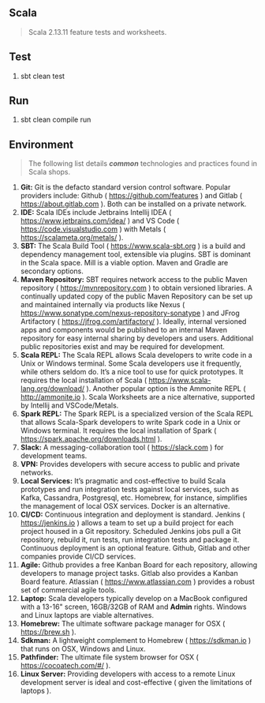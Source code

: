 Scala
-----
>Scala 2.13.11 feature tests and worksheets.

Test
----
1. sbt clean test

Run
---
1. sbt clean compile run

Environment
-----------
>The following list details ***common*** technologies and practices found in Scala shops.

1. **Git:** Git is the defacto standard version control software. Popular providers include: Github ( https://github.com/features ) and Gitlab ( https://about.gitlab.com ). Both can be installed on a private network.
2. **IDE:** Scala IDEs include Jetbrains Intellij IDEA ( https://www.jetbrains.com/idea/ ) and VS Code ( https://code.visualstudio.com ) with Metals ( https://scalameta.org/metals/ ).
3. **SBT:** The Scala Build Tool ( https://www.scala-sbt.org ) is a build and dependency management tool, extensible via plugins. SBT is dominant in the Scala space. Mill is a viable option. Maven and Gradle are secondary options.
4. **Maven Repository:** SBT requires network access to the public Maven repository ( https://mvnrepository.com ) to obtain versioned libraries. A continually updated copy of the public Maven Repository can be set up and maintained internally via products like Nexus ( https://www.sonatype.com/nexus-repository-sonatype ) and JFrog Artifactory ( https://jfrog.com/artifactory/ ). Ideally, internal versioned apps and components would be published to an internal Maven repository for easy internal sharing by developers and users. Additional public repositories exist and may be required for development.
5. **Scala REPL:** The Scala REPL allows Scala developers to write code in a Unix or Windows terminal. Some Scala developers use it frequently, while others seldom do. It’s a nice tool to use for quick prototypes. It requires the local installation of Scala ( https://www.scala-lang.org/download/ ). Another popular option is the Ammonite REPL ( http://ammonite.io ). Scala Worksheets are a nice alternative, supported by Intellij and VSCode/Metals.
6. **Spark REPL:** The Spark REPL is a specialized version of the Scala REPL that allows Scala-Spark developers to write Spark code in a Unix or Windows terminal. It requires the local installation of Spark ( https://spark.apache.org/downloads.html ).
7. **Slack:** A messaging-collaboration tool ( https://slack.com ) for development teams.
8. **VPN:** Provides developers with secure access to public and private networks.
9. **Local Services:** It’s pragmatic and cost-effective to build Scala prototypes and run integration tests against local services, such as Kafka, Cassandra, Postgresql, etc. Homebrew, for instance, simplifies the management of local OSX services. Docker is an alternative.
10. **CI/CD:** Continuous integration and deployment is standard. Jenkins ( https://jenkins.io ) allows a team to set up a build project for each project housed in a Git repository. Scheduled Jenkins jobs pull a Git repository, rebuild it, run tests, run integration tests and package it. Continuous deployment is an optional feature. Github, Gitlab and other companies provide CI/CD services.
11. **Agile:** Github provides a free Kanban Board for each repository, allowing developers to manage project tasks. Gitlab also provides a Kanban Board feature. Atlassian ( https://www.atlassian.com ) provides a robust set of commercial agile tools.
12. **Laptop:** Scala developers typically develop on a MacBook configured with a 13-16" screen, 16GB/32GB of RAM and **Admin** rights. Windows and Linux laptops are viable alternatives.
13. **Homebrew:** The ultimate software package manager for OSX ( https://brew.sh ).
14. **Sdkman:** A lightweight complement to Homebrew ( https://sdkman.io ) that runs on OSX, Windows and Linux.
15. **Pathfinder:** The ultimate file system browser for OSX ( https://cocoatech.com/#/ ).
16. **Linux Server:** Providing developers with access to a remote Linux development server is ideal and cost-effective ( given the limitations of laptops ).
